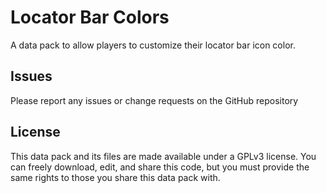 # Locator Bar Colors

A data pack to allow players to customize their locator bar icon color.

## Issues

Please report any issues or change requests on the GitHub repository

## License

This data pack and its files are made available under a GPLv3 license.
You can freely download, edit, and share this code,
but you must provide the same rights to those you share this data pack with.
